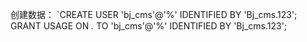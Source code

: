 创建数据：
`CREATE USER 'bj_cms'@'%' IDENTIFIED BY 'Bj_cms.123';
 GRANT USAGE ON *.* TO 'bj_cms'@'%' IDENTIFIED BY 'Bj_cms.123';
